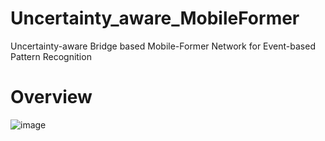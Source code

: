# Uncertainty_aware_MobileFormer
Uncertainty-aware Bridge based Mobile-Former Network for Event-based Pattern Recognition

# Overview
![image](https://github.com/Event-AHU/Uncertainty_aware_MobileFormer/IMG/Overview.png)
